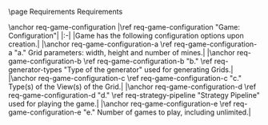 \page Requirements Requirements

\anchor req-game-configuration
|\ref req-game-configuration "Game: Configuration"|
|:-|
|Game has the following configuration options upon creation.|
|\anchor req-game-configuration-a \ref req-game-configuration-a "a." Grid parameters: width, height and number of mines.|
|\anchor req-game-configuration-b \ref req-game-configuration-b "b." \ref req-generator-types "Type of the generator" used for generating Grids.|
|\anchor req-game-configuration-c \ref req-game-configuration-c "c." Type(s) of the View(s) of the Grid.|
|\anchor req-game-configuration-d \ref req-game-configuration-d "d." \ref req-strategy-pipeline "Strategy Pipeline" used for playing the game.|
|\anchor req-game-configuration-e \ref req-game-configuration-e "e." Number of games to play, including unlimited.|
